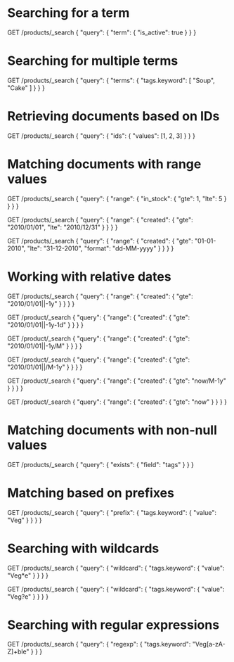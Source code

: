 # Searching for a term
GET /products/_search
{
  "query": {
    "term": {
      "is_active": true
    }
  }
}


# Searching for multiple terms
GET /products/_search
{
  "query": {
    "terms": {
      "tags.keyword": [ "Soup", "Cake" ]
    }
  }
}


# Retrieving documents based on IDs
GET /products/_search
{
  "query": {
    "ids": {
      "values": [1, 2, 3]
    }
  }
}


# Matching documents with range values
GET /products/_search
{
  "query": {
    "range": {
      "in_stock": {
        "gte": 1,
        "lte": 5
      }
    }
  }
}

GET /products/_search
{
  "query": {
    "range": {
      "created": {
        "gte": "2010/01/01",
        "lte": "2010/12/31"
      }
    }
  }
}

GET /products/_search
{
  "query": {
    "range": {
      "created": {
        "gte": "01-01-2010",
        "lte": "31-12-2010",
        "format": "dd-MM-yyyy"
      }
    }
  }
}


# Working with relative dates
GET /products/_search
{
  "query": {
    "range": {
      "created": {
        "gte": "2010/01/01||-1y"
      }
    }
  }
}

GET /product/_search
{
  "query": {
    "range": {
      "created": {
        "gte": "2010/01/01||-1y-1d"
      }
    }
  }
}

GET /product/_search
{
  "query": {
    "range": {
      "created": {
        "gte": "2010/01/01||-1y/M"
      }
    }
  }
}

GET /product/_search
{
  "query": {
    "range": {
      "created": {
        "gte": "2010/01/01||/M-1y"
      }
    }
  }
}

GET /product/_search
{
  "query": {
    "range": {
      "created": {
        "gte": "now/M-1y"
      }
    }
  }
}

GET /product/_search
{
  "query": {
    "range": {
      "created": {
        "gte": "now"
      }
    }
  }
}


# Matching documents with non-null values
GET /products/_search
{
  "query": {
    "exists": {
      "field": "tags"
    }
  }
}


# Matching based on prefixes
GET /products/_search
{
  "query": {
    "prefix": {
      "tags.keyword": {
        "value": "Veg"
      }
    }
  }
}


# Searching with wildcards
GET /products/_search
{
  "query": {
    "wildcard": {
      "tags.keyword": {
        "value": "Veg*e"
      }
    }
  }
}

GET /products/_search
{
  "query": {
    "wildcard": {
      "tags.keyword": {
        "value": "Veg?e"
      }
    }
  }
}


# Searching with regular expressions
GET /products/_search
{
  "query": {
    "regexp": {
      "tags.keyword": "Veg[a-zA-Z]+ble"
    }
  }
}